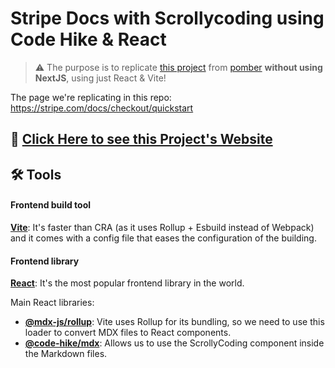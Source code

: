 # Stripe Docs with Scrollycoding using Code Hike & React
> ⚠️ The purpose is to replicate [this project](https://github.com/code-hike/not-stripe) from [pomber](https://github.com/pomber) **without using NextJS**, using just React & Vite!

The page we're replicating in this repo: https://stripe.com/docs/checkout/quickstart

## 🎉 [Click Here to see this Project's Website](https://aaronespasa.github.io/stripe-docs-scrollycoding/)

## 🛠 Tools
#### Frontend build tool
[**Vite**](https://vitejs.dev/): It's faster than CRA (as it uses Rollup + Esbuild instead of Webpack) and it comes with a config file that eases the configuration of the building.

#### Frontend library
[**React**](https://reactjs.org/): It's the most popular frontend library in the world.

Main React libraries:
- [**@mdx-js/rollup**](https://mdxjs.com/packages/rollup/): Vite uses Rollup for its bundling, so we need to use this loader to convert MDX files to React components.
- [**@code-hike/mdx**](https://codehike.org/): Allows us to use the ScrollyCoding component inside the Markdown files.
